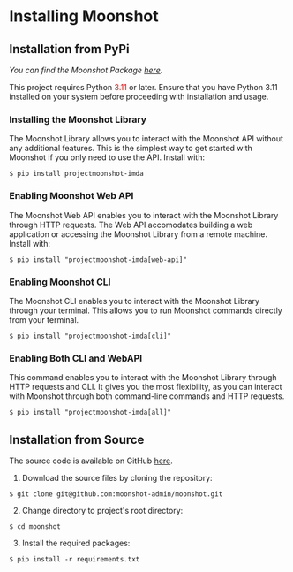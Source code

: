 # Installing Moonshot

## Installation from PyPi
*You can find the Moonshot Package [here](https://pypi.org/project/projectmoonshot-imda/).*

This project requires Python <span style="color:red;">3.11</span>
 or later. Ensure that you have Python 3.11 installed on your system before proceeding with installation and usage.
<!---
To install Moonshot, there are 4 methods that you can choose from.

```
$ pip install projectmoonshot-imda # To install Moonshot library.
$ pip install "projectmoonshot-imda[web-api]" # To enable running Moonshot using the web API.
```
-->

### Installing the Moonshot Library
The Moonshot Library allows you to interact with the Moonshot API without any additional features. This is the simplest way to get started with Moonshot if you only need to use the API. Install with:
```
$ pip install projectmoonshot-imda
```

### Enabling Moonshot Web API
The Moonshot Web API enables you to interact with the Moonshot Library through HTTP requests. The Web API accomodates building a web application or accessing the Moonshot Library from a remote machine. Install with:
```
$ pip install "projectmoonshot-imda[web-api]"
```

### Enabling Moonshot CLI
The Moonshot CLI enables you to interact with the Moonshot Library through your terminal. This allows you to run Moonshot commands directly from your terminal. 

```
$ pip install "projectmoonshot-imda[cli]"
```

### Enabling Both CLI and WebAPI
This command enables you to interact with the Moonshot Library through HTTP requests and CLI. It gives you the most flexibility, as you can interact with Moonshot through both command-line commands and HTTP requests.
```
$ pip install "projectmoonshot-imda[all]"
```

## Installation from Source
The source code is available on GitHub [here](https://github.com/moonshot-admin/moonshot).

1. Download the source files by cloning the repository:
```
$ git clone git@github.com:moonshot-admin/moonshot.git
```
2. Change directory to project's root directory:
```
$ cd moonshot
``` 
3. Install the required packages:
```
$ pip install -r requirements.txt
```